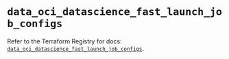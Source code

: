 # `data_oci_datascience_fast_launch_job_configs`

Refer to the Terraform Registry for docs: [`data_oci_datascience_fast_launch_job_configs`](https://registry.terraform.io/providers/oracle/oci/6.18.0/docs/data-sources/datascience_fast_launch_job_configs).

